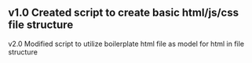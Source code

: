 v1.0 Created script to create basic html/js/css file structure
----
v2.0 Modified script to utilize boilerplate html file as model for html in file structure


